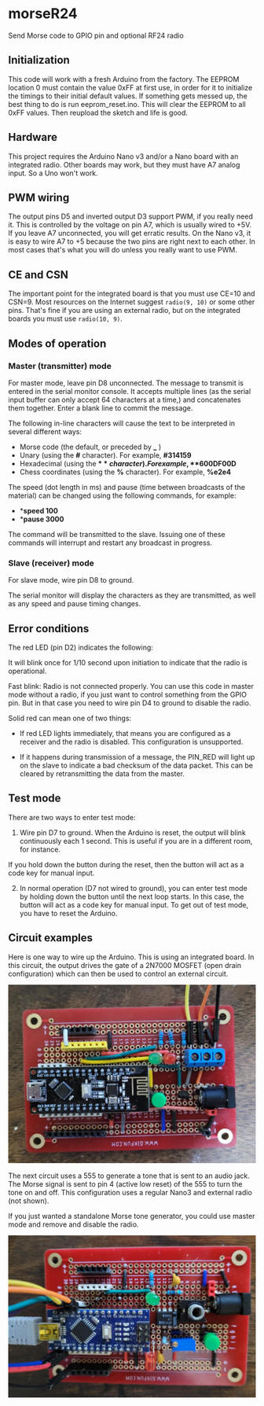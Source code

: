 # morseR24

Send Morse code to GPIO pin and optional RF24 radio

## Initialization

This code will work with a fresh Arduino from the factory. The EEPROM location 0 must contain the value 0xFF at first use, in order for it to initialize the timings to their initial default values. If something gets messed up, the best thing to do is run eeprom_reset.ino. This will clear the EEPROM to all 0xFF values. Then reupload the sketch and life is good.

## Hardware

This project requires the Arduino Nano v3 and/or a Nano board with an integrated radio. Other boards may work, but they must have A7 analog input. So a Uno won't work.

## PWM wiring

The output pins D5 and inverted output D3 support PWM, if you really need it. This is controlled by the voltage on pin A7, which is usually wired to +5V. If you leave A7 unconnected, you will get erratic results. On the Nano v3, it is easy to wire A7 to +5 because the two pins are right next to each other. In most cases that's what you will do unless you really want to use PWM.

## CE and CSN

The important point for the integrated board is that you must use CE=10 and CSN=9. Most resources on the Internet suggest `radio(9, 10)` or some other pins. That's fine if you are using an external radio, but on the integrated boards you must use `radio(10, 9)`.

## Modes of operation

### Master (transmitter) mode

For master mode, leave pin D8 unconnected. The message to transmit is entered in the serial monitor console. It accepts multiple lines (as the serial input buffer can only accept 64 characters at a time,) and concatenates them together. Enter a blank line to commit the message.

The following in-line characters will cause the text to be interpreted in several different ways:

- Morse code (the default, or preceded by **_** )
- Unary (using the **#** character). For example, **#314159**
- Hexadecimal (using the **$** character). For example, **$600DF00D**
- Chess coordinates (using the **%** character). For example, **%e2e4**

The speed (dot length in ms) and pause (time between broadcasts of the material) can be changed using the following commands, for example:

- ***speed 100**
- ***pause 3000**

The command will be transmitted to the slave. Issuing one of these commands will interrupt and restart any broadcast in progress.

### Slave (receiver) mode

For slave mode, wire pin D8 to ground.

The serial monitor will display the characters as they are transmitted, as well as any speed and pause timing changes.

## Error conditions

The red LED (pin D2) indicates the following:

It will blink once for 1/10 second upon initiation to indicate that the radio is operational.

Fast blink: Radio is not connected properly. You can use this code in master mode without a radio, if you just want to control something from the GPIO pin. But in that case you need to wire pin D4 to ground to disable the radio.

Solid red can mean one of two things:

-  If red LED lights immediately, that means you are configured as a receiver and the radio is disabled. This configuration is unsupported.
    
-  If it happens during transmission of a message, the PIN_RED will light up on the slave to indicate a bad checksum of the data packet. This can be cleared by retransmitting the data from the master.

## Test mode

There are two ways to enter test mode:

1.  Wire pin D7 to ground. When the Arduino is reset, the output will blink continuously each 1 second. This is useful if you are in a different room, for instance.

If you hold down the button during the reset, then the button will act as a code key for manual input.

2.  In normal operation (D7 not wired to ground), you can enter test mode by holding down the button until the next loop starts. In this case, the button will act as a code key for manual input. To get out of test mode, you have to reset the Arduino.

## Circuit examples

Here is one way to wire up the Arduino. This is using an integrated board. In this circuit, the output drives the gate of a 2N7000 MOSFET (open drain configuration) which can then be used to control an external circuit.

![MOSFET board](img/mosfet-board.jpg)

The next circuit uses a 555 to generate a tone that is sent to an audio jack. The Morse signal is sent to pin 4 (active low reset) of the 555 to turn the tone on and off. This configuration uses a regular Nano3 and external radio (not shown).

If you just wanted a standalone Morse tone generator, you could use master mode and remove and disable the radio.

![Tone generator](img/audio-board.jpg)
